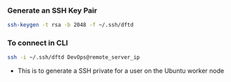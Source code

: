 ### Generate an SSH Key Pair

```bash
ssh-keygen -t rsa -b 2048 -f ~/.ssh/dftd
```

### To connect in CLI

```bash
ssh -i ~/.ssh/dftd DevOps@remote_server_ip
```

- This is to generate a SSH private for a user on the Ubuntu worker node 
